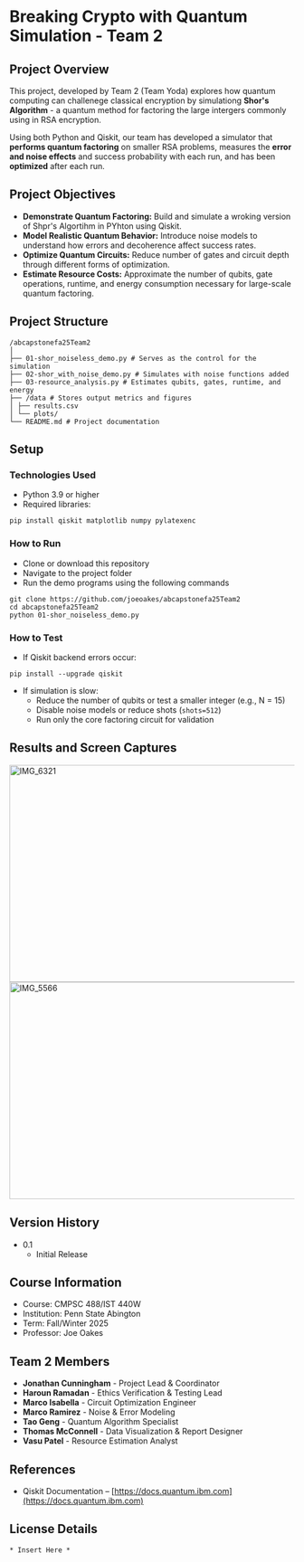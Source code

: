 # Breaking Crypto with Quantum Simulation - Team 2

## Project Overview

This project, developed by Team 2 (Team Yoda) explores how quantum computing can challenege classical encryption by simulationg **Shor's Algorithm** - a quantum method for factoring the large intergers commonly using in RSA encryption. 

Using both Python and Qiskit, our team has developed a simulator that **performs quantum factoring** on smaller RSA problems, measures the **error and noise effects** and success probability with each run, and has been **optimized** after each run.

## Project Objectives

* **Demonstrate Quantum Factoring:**
  Build and simulate a wroking version of Shpr's Algortihm in PYhton using Qiskit.
* **Model Realistic Quantum Behavior:**
  Introduce noise models to understand how errors and decoherence affect success rates.
* **Optimize Quantum Circuits:**
  Reduce number of gates and circuit depth through different forms of optimization.
* **Estimate Resource Costs:**
  Approximate the number of qubits, gate operations, runtime, and energy consumption necessary for large-scale quantum factoring.

## Project Structure

```
/abcapstonefa25Team2
│
├── 01-shor_noiseless_demo.py # Serves as the control for the simulation
├── 02-shor_with_noise_demo.py # Simulates with noise functions added
├── 03-resource_analysis.py # Estimates qubits, gates, runtime, and energy
├── /data # Stores output metrics and figures
│ ├── results.csv
│ └── plots/
└── README.md # Project documentation
```

## Setup

### Technologies Used

* Python 3.9 or higher  
* Required libraries:
```
pip install qiskit matplotlib numpy pylatexenc
```

### How to Run

* Clone or download this repository  
* Navigate to the project folder  
* Run the demo programs using the following commands
```
git clone https://github.com/joeoakes/abcapstonefa25Team2
cd abcapstonefa25Team2
python 01-shor_noiseless_demo.py
```

### How to Test

* If Qiskit backend errors occur:
```
pip install --upgrade qiskit
```
* If simulation is slow:
  * Reduce the number of qubits or test a smaller integer (e.g., N = 15)  
  * Disable noise models or reduce shots (`shots=512`)  
  * Run only the core factoring circuit for validation
 
## Results and Screen Captures

<img width="586" height="384" alt="IMG_6321" src="https://github.com/user-attachments/assets/dbbed5fc-11b1-456f-9af1-636005837a8e" />

<img width="586" height="384" alt="IMG_5566" src="https://github.com/user-attachments/assets/048460e9-89bb-44e4-a143-eece043fb8ff" />


## Version History

* 0.1
    * Initial Release
 
## Course Information

* Course: CMPSC 488/IST 440W
* Institution: Penn State Abington
* Term: Fall/Winter 2025
* Professor: Joe Oakes

## Team 2 Members

* **Jonathan Cunningham** - Project Lead & Coordinator  
* **Haroun Ramadan** - Ethics Verification & Testing Lead  
* **Marco Isabella** - Circuit Optimization Engineer  
* **Marco Ramirez** - Noise & Error Modeling  
* **Tao Geng** - Quantum Algorithm Specialist  
* **Thomas McConnell** - Data Visualization & Report Designer  
* **Vasu Patel** - Resource Estimation Analyst  

## References

* Qiskit Documentation – [https://docs.quantum.ibm.com](https://docs.quantum.ibm.com)

## License Details
```
* Insert Here *
```

